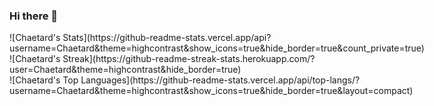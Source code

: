 ### Hi there 👋



<div style="display:flex; justifi-content:center;">
![Chaetard's Stats](https://github-readme-stats.vercel.app/api?username=Chaetard&theme=highcontrast&show_icons=true&hide_border=true&count_private=true)
![Chaetard's Streak](https://github-readme-streak-stats.herokuapp.com/?user=Chaetard&theme=highcontrast&hide_border=true) <br>
![Chaetard's Top Languages](https://github-readme-stats.vercel.app/api/top-langs/?username=Chaetard&theme=highcontrast&show_icons=true&hide_border=true&layout=compact) <br>
  
</div>


